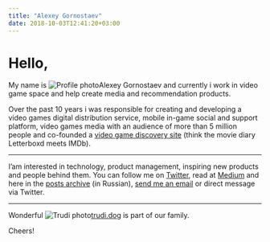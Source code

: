 ```yaml
---
title: "Alexey Gornostaev"
date: 2018-10-03T12:41:20+03:00
---
```


# Hello,

My name is ![Profile photo](/img/profile-photo-small.jpg)Alexey Gornostaev and currently i work in video game space and help create media and recommendation products. 

Over the past 10 years i was responsible for creating and developing a video games digital distribution service, mobile in-game social and support platform, video games media with an audience of more than 5 million people and co-founded a [video game discovery site](https://rawg.io/) (think the movie diary Letterboxd meets IMDb).

---

I’am interested in technology, product management, inspiring new products and people behind them. You can follow me on [Twitter](https://twitter.com/#!/accujazz), read at [Medium](https://medium.com/@accujazz) and here in the [posts archive](/posts) (in Russian), [send me an email](mailto:me@alexey.is) or direct message via Twitter.

---

Wonderful ![Trudi photo](/img/trudi.jpg)[trudi.dog](http://trudi.dog) is part of our family.

Cheers!

